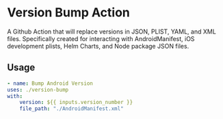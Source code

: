 # Version Bump Action

A Github Action that will replace versions in JSON, PLIST, YAML, and XML files.
Specifically created for interacting with AndroidManifest, iOS development plists, Helm Charts, and Node package JSON files.

## Usage

```yml
- name: Bump Android Version
uses: ./version-bump
with:
    version: ${{ inputs.version_number }}
    file_path: "./AndroidManifest.xml"
```
